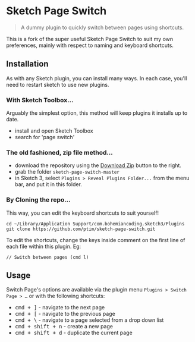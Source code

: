 # Sketch Page Switch

>A dummy plugin to quickly switch between pages using shortcuts.

This is a fork of the super useful Sketch Page Switch to suit my own preferences, mainly with respect to naming and keyboard shortcuts.

## Installation

As with any Sketch plugin, you can install many ways. In each case, you'll need to restart sketch to use new plugins.

### With Sketch Toolbox...

Arguably the simplest option, this method will keep plugins it installs up to date.

- install and open Sketch Toolbox
- search for 'page switch'

### The old fashioned, zip file method...

- download the repository using the [Download Zip](https://github.com/ptim/sketch-page-switch/archive/master.zip) button to the right.
- grab the folder `sketch-page-switch-master`
- in Sketch 3, select `Plugins > Reveal Plugins Folder...` from the menu bar, and put it in this folder.

### By Cloning the repo...

This way, you can edit the keyboard shortcuts to suit yourself!

    cd ~/Library/Application Support/com.bohemiancoding.sketch3/Plugins
    git clone https://github.com/ptim/sketch-page-switch.git

To edit the shortcuts, change the keys inside comment on the first line of each file within this plugin.  Eg:

    // Switch between pages (cmd l)


## Usage

Switch Page's options are available via the plugin menu `Plugins > Switch Page > …` or with the following shortcuts:

- <kbd>cmd + ]</kbd> - navigate to the next page
- <kbd>cmd + [</kbd> - navigate to the previous page
- <kbd>cmd + \\</kbd> - navigate to a page selected from a drop down list
- <kbd>cmd + shift + n</kbd> - create a new page
- <kbd>cmd + shift + d</kbd> - duplicate the current page
